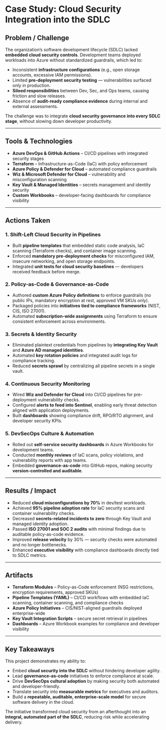 # Case Study: Cloud Security Integration into the SDLC

## Problem / Challenge

The organization’s software development lifecycle (SDLC) lacked **embedded cloud security controls**. Development teams deployed workloads into Azure without standardized guardrails, which led to:

* Inconsistent **infrastructure configurations** (e.g., open storage accounts, excessive IAM permissions).
* Limited **pre-deployment security testing** — vulnerabilities surfaced only in production.
* **Siloed responsibilities** between Dev, Sec, and Ops teams, causing friction and slow releases.
* Absence of **audit-ready compliance evidence** during internal and external assessments.

The challenge was to integrate **cloud security governance into every SDLC stage**, without slowing down developer productivity.

---

## Tools & Technologies

* **Azure DevOps & GitHub Actions** – CI/CD pipelines with integrated security stages
* **Terraform** – Infrastructure-as-Code (IaC) with policy enforcement
* **Azure Policy & Defender for Cloud** – automated compliance guardrails
* **Wiz & Microsoft Defender for Cloud** – vulnerability and misconfiguration scanning
* **Key Vault & Managed Identities** – secrets management and identity security
* **Custom Workbooks** – developer-facing dashboards for compliance visibility

---

## Actions Taken

### 1. Shift-Left Cloud Security in Pipelines

* Built **pipeline templates** that embedded static code analysis, IaC scanning (Terraform checks), and container image scanning.
* Enforced **mandatory pre-deployment checks** for misconfigured IAM, insecure networking, and open storage endpoints.
* Integrated **unit tests for cloud security baselines** — developers received feedback before merge.

### 2. Policy-as-Code & Governance-as-Code

* Authored **custom Azure Policy definitions** to enforce guardrails (no public IPs, mandatory encryption at rest, approved VM SKUs only).
* Packaged policies into **initiatives tied to compliance frameworks** (NIST, CIS, ISO 27001).
* Automated **subscription-wide assignments** using Terraform to ensure consistent enforcement across environments.

### 3. Secrets & Identity Security

* Eliminated plaintext credentials from pipelines by **integrating Key Vault** and **Azure AD managed identities**.
* Automated **key rotation policies** and integrated audit logs for compliance tracking.
* Reduced **secrets sprawl** by centralizing all pipeline secrets in a single vault.

### 4. Continuous Security Monitoring

* Wired **Wiz and Defender for Cloud** into CI/CD pipelines for pre-deployment vulnerability checks.
* Configured **alerts to feed into Sentinel**, enabling early threat detection aligned with application deployments.
* Built **dashboards** showing compliance drift, RPO/RTO alignment, and developer security KPIs.

### 5. DevSecOps Culture & Automation

* Rolled out **self-service security dashboards** in Azure Workbooks for development teams.
* Conducted **monthly reviews** of IaC scans, policy violations, and vulnerability reports with app teams.
* Embedded **governance-as-code** into GitHub repos, making security **version-controlled and auditable**.

---

## Results / Impact

* Reduced **cloud misconfigurations by 70%** in dev/test workloads.
* Achieved **95% pipeline adoption rate** for IaC security scans and container vulnerability checks.
* Decreased **secrets-related incidents to zero** through Key Vault and managed identity adoption.
* Passed **ISO 27001 and SOC 2 audits** with minimal findings due to auditable policy-as-code evidence.
* Improved **release velocity** by 30% — security checks were automated and no longer bottlenecks.
* Enhanced **executive visibility** with compliance dashboards directly tied to SDLC metrics.

---

## Artifacts

* **Terraform Modules** – Policy-as-Code enforcement (NSG restrictions, encryption requirements, approved SKUs)
* **Pipeline Templates (YAML)** – CI/CD workflows with embedded IaC scanning, container scanning, and compliance checks
* **Azure Policy Initiatives** – CIS/NIST-aligned guardrails deployed enterprise-wide
* **Key Vault Integration Scripts** – secure secret retrieval in pipelines
* **Dashboards** – Azure Workbook examples for compliance and developer visibility

---

## Key Takeaways

This project demonstrates my ability to:

* Embed **cloud security into the SDLC** without hindering developer agility.
* Lead **governance-as-code** initiatives to enforce compliance at scale.
* Drive **DevSecOps cultural adoption** by making security both automated and developer-friendly.
* Translate security into **measurable metrics** for executives and auditors.
* Build a **repeatable, auditable, enterprise-scale model** for secure software delivery in the cloud.

The initiative transformed cloud security from an afterthought into an **integral, automated part of the SDLC**, reducing risk while accelerating delivery.
